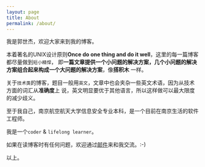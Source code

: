 ```yaml
---
layout: page
title: About
permalink: /about/
---
```


我是郭世杰，欢迎大家来到我的博客。

本着著名的UNIX设计原则**Once do one thing and do it well**，这里的每一篇博客都尽量做到`短小精悍`，
即**一篇文章提供一个小问题的解决方案，几个小问题的解决方案组合起来构成一个大问题的解决方案**，像**搭积木**
一样。

关于`技术类`的博客，题目一般用`英文`，文章中也会夹杂一些英文术语，因为从技术方面的词汇从**准确度**上
说，英文明显要优于其他语言，所以这样做可以最大限度的减少歧义。

至于我自己，南京航空航天大学信息安全专业本科，是一个目前在南京生活的软件工程师。

我是一个`coder` & `lifelong learner`。

如果在读博客时有任何问题，欢迎通过[邮件](515878133@qq.com)来和我交流。:-)

以上。

